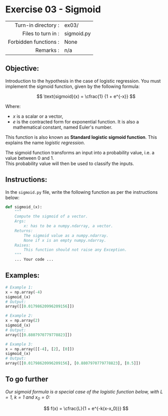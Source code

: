 # Exercise 03 - Sigmoid

|                         |                         |
| -----------------------:| ----------------------- |
|   Turn-in directory :   |  ex03/                  |
|   Files to turn in :    |  sigmoid.py             |
|   Forbidden functions : |  None                   |
|   Remarks :             |  n/a                    |

## Objective:
Introduction to the hypothesis in the case of logistic regression.
You must implement the sigmoid function, given by the following formula:  

$$
\text{sigmoid}(x) = \cfrac{1} {1 + e^{-x}}
$$

Where:  
* $x$ is a scalar or a vector,
* $e$ is the contracted form for exponential function. It is also a mathematical constant, named Euler's number.

This function is also known as **Standard logistic sigmoid function**. This explains the name *logistic regression*.

The sigmoid function transforms an input into a probability value, i.e. a value between 0 and 1.  
This probability value will then be used to classify the inputs.  

## Instructions:
In the `sigmoid.py` file, write the following function as per the instructions below: 
```python
def sigmoid_(x):
    """
    Compute the sigmoid of a vector.
    Args:
        x: has to be a numpy.ndarray, a vector.
    Returns: 
        The sigmoid value as a numpy.ndarray.
        None if x is an empty numpy.ndarray.
    Raises:
        This function should not raise any Exception.
    """
    ... Your code ...
```
      
## Examples:
```python
# Example 1:
x = np.array(-4)
sigmoid_(x)
# Output:
array([[0.01798620996209156]])

# Example 2:
x = np.array(2)
sigmoid_(x)
# Output:
array([[0.8807970779778823]])

# Example 3:
x = np.array([[-4], [2], [0]])
sigmoid_(x)
# Output:
array([[0.01798620996209156], [0.8807970779778823], [0.5]])
```
## To go further
*Our sigmoid formula is a special case of the logistic function below, with $L = 1$, $k = 1$ and $x_0 = 0$:*

$$
f(x) = \cfrac{L}{1 + e^{-k(x-x_0)}}
$$
